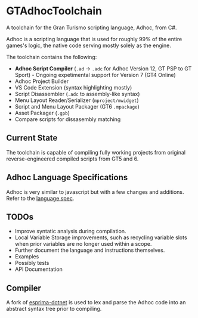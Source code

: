 # GTAdhocToolchain
A toolchain for the Gran Turismo scripting language, Adhoc, from C#. 

Adhoc is a scripting language that is used for roughly 99% of the entire games's logic, the native code serving mostly solely as the engine.

The toolchain contains the following:
* **Adhoc Script Compiler** (`.ad` -> `.adc` for Adhoc Version 12, GT PSP to GT Sport) - Ongoing expetimental support for Version 7 (GT4 Online)
* Adhoc Project Builder
* VS Code Extension (syntax highlighting mostly)
* Script Disassembler (`.adc` to assembly-like syntax)
* Menu Layout Reader/Serializer (`mproject/mwidget`)
* Script and Menu Layout Packager (GT6 `.mpackage`)
* Asset Packager (`.gpb`)
* Compare scripts for dissasembly matching

## Current State

The toolchain is capable of compiling fully working projects from original reverse-engineered compiled scripts from GT5 and 6.

## Adhoc Language Specifications

Adhoc is very similar to javascript but with a few changes and additions. Refer to the [language spec](LANGUAGE_SPECIFICATION.md).

## TODOs

* Improve syntatic analysis during compilation.
* Local Variable Storage improvements, such as recycling variable slots when prior variables are no longer used within a scope.
* Further document the language and instructions themselves.
* Examples
* Possibly tests
* API Documentation

## Compiler
A fork of [esprima-dotnet](https://github.com/Nenkai/esprima-dotnet) is used to lex and parse the Adhoc code into an abstract syntax tree prior to compiling.
